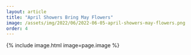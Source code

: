 ```yaml
---
layout: article
title: "April Showers Bring May Flowers"
image: /assets/img/2022/06/2022-06-05-april-showers-may-flowers.png
order: 4
---
```


{% include image.html image=page.image %}
